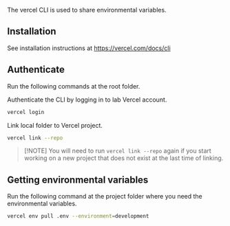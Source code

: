 The vercel CLI is used to share environmental variables.

## Installation

See installation instructions at <https://vercel.com/docs/cli>

## Authenticate

Run the following commands at the root folder.

Authenticate the CLI by logging in to lab Vercel account.

```bash
vercel login
```

Link local folder to Vercel project.

```bash
vercel link --repo
```

> [!NOTE] You will need to run `vercel link --repo` again if you start working
> on a new project that does not exist at the last time of linking.

## Getting environmental variables

Run the following command at the project folder where you need the environmental
variables.

```bash
vercel env pull .env --environment=development
```
